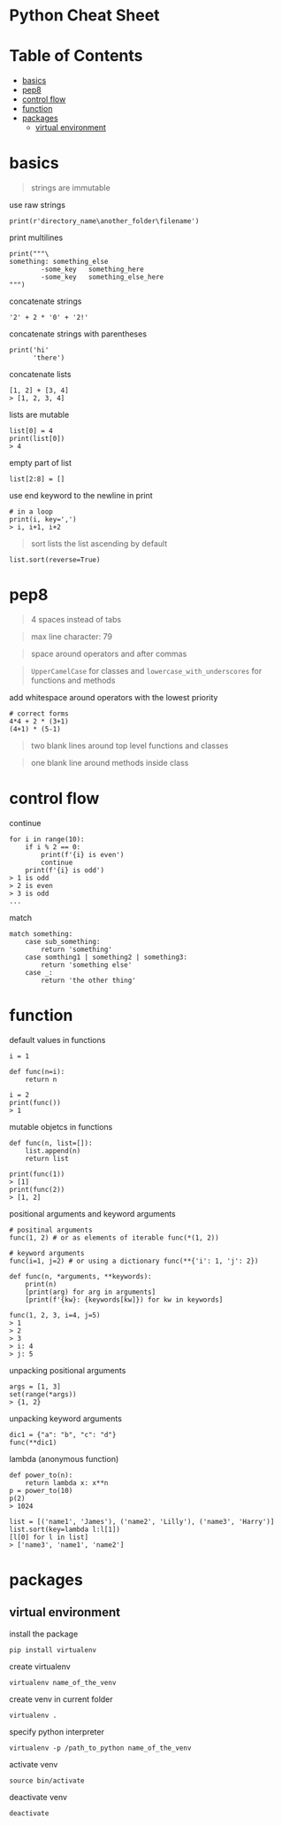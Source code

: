 # Python Cheat Sheet

# Table of Contents

<!-- vim-markdown-toc GFM -->

* [basics](#basics)
* [pep8](#pep8)
* [control flow](#control-flow)
* [function](#function)
* [packages](#packages)
	* [virtual environment](#virtual-environment)

<!-- vim-markdown-toc -->

# basics

> strings are immutable

use raw strings
```
print(r'directory_name\another_folder\filename')
```

print multilines
```
print("""\
something: something_else
		-some_key	something_here
		-some_key	something_else_here
""")
```

concatenate strings
```
'2' + 2 * '0' + '2!'
```

concatenate strings with parentheses
```
print('hi'
      'there')
```

concatenate lists
```
[1, 2] + [3, 4]
> [1, 2, 3, 4]
```

lists are mutable
```
list[0] = 4
print(list[0])
> 4
```

empty part of list
```
list[2:8] = []
```

use end keyword to the newline in print
```
# in a loop
print(i, key=',')
> i, i+1, i+2
```

> sort lists the list ascending by default
```
list.sort(reverse=True)
```

# pep8
> 4 spaces instead of tabs

> max line character: 79

> space around operators and after commas

> `UpperCamelCase` for classes and `lowercase_with_underscores` for functions and methods

add whitespace around operators with the lowest priority
```
# correct forms
4*4 + 2 * (3+1)
(4+1) * (5-1) 
```

> two blank lines around top level functions and classes

> one blank line around methods inside class

# control flow

continue
```
for i in range(10):
	if i % 2 == 0:
		print(f'{i} is even')
		continue
	print(f'{i} is odd')
> 1 is odd
> 2 is even
> 3 is odd
...
```

match 
```
match something:
	case sub_something:
		return 'something'
	case somthing1 | something2 | something3:
		return 'something else'
	case _:
		return 'the other thing'
```

# function

default values in functions
```
i = 1

def func(n=i):
	return n

i = 2
print(func())
> 1
```

mutable objetcs in functions
```
def func(n, list=[]):
	list.append(n)
	return list

print(func(1))
> [1]
print(func(2))
> [1, 2]
```

positional arguments and keyword arguments
```
# positinal arguments
func(1, 2) # or as elements of iterable func(*(1, 2))

# keyword arguments
func(i=1, j=2) # or using a dictionary func(**{'i': 1, 'j': 2})
```
```
def func(n, *arguments, **keywords):
	print(n)
	[print(arg) for arg in arguments]
	[print(f'{kw}: {keywords[kw]}) for kw in keywords]

func(1, 2, 3, i=4, j=5)
> 1
> 2
> 3
> i: 4
> j: 5
```

unpacking positional arguments
```
args = [1, 3]
set(range(*args))
> {1, 2}
```

unpacking keyword arguments
```
dic1 = {"a": "b", "c": "d"}
func(**dic1)
```

lambda (anonymous function)
```
def power_to(n):
	return lambda x: x**n
p = power_to(10)
p(2)
> 1024
```
```
list = [('name1', 'James'), ('name2', 'Lilly'), ('name3', 'Harry')]
list.sort(key=lambda l:l[1])
[l[0] for l in list]
> ['name3', 'name1', 'name2']
```

# packages

## virtual environment
install the package
```
pip install virtualenv
```

create virtualenv
```
virtualenv name_of_the_venv
```

create venv in current folder
```
virtualenv .
```


specify python interpreter
```
virtualenv -p /path_to_python name_of_the_venv
```

activate venv
```
source bin/activate
```

deactivate venv
```
deactivate
```
